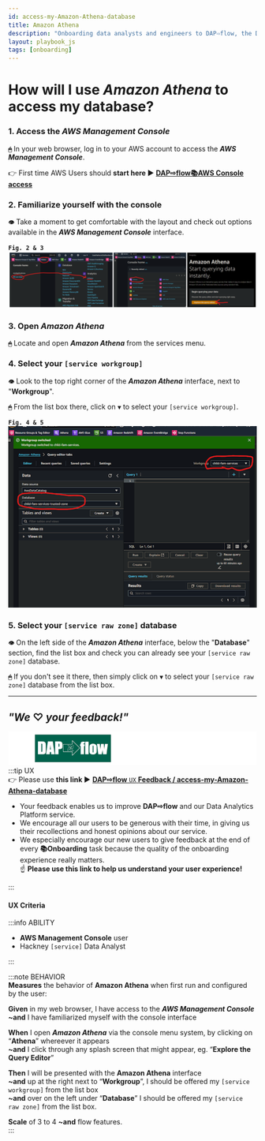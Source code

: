 ```yaml
---
id: access-my-Amazon-Athena-database
title: Amazon Athena
description: "Onboarding data analysts and engineers to DAP⇨flow, the Data Analytics Platform Airflow integration."
layout: playbook_js
tags: [onboarding]
---
```


# How will I use ***Amazon Athena*** to access my database?

### 1. Access the ***AWS Management Console***
**`🖱`** In your web browser, log in to your AWS account to access the ***AWS Management Console***.  
   
👉 First time AWS Users should **start here ►** **[DAP⇨flow📚AWS Console access](../onboarding/access-the-AWS-Management-Console)** 

### 2. Familiarize yourself with the console
**`👁`** Take a moment to get comfortable with the layout and check out options available in the ***AWS Management Console*** interface.

**`Fig. 2 & 3`** ![Fig. 2 & 3](../images/access-my-Amazon-Athena-database-two-three.png)

### 3. Open ***Amazon Athena***
**`🖱`** Locate and open ***Amazon Athena*** from the services menu.

### 4. Select your `[service workgroup]`
**`👁`** Look to the top right corner of the ***Amazon Athena*** interface, next to "**Workgroup**".  

**`🖱`** From the list box there, click on **`▼`** to select your `[service workgroup]`.

**`Fig. 4 & 5`** ![Fig. 4 & 5](../images/access-my-Amazon-Athena-database-four-five.png)

### 5. Select your `[service raw zone]` database
**`👁`** On the left side of the ***Amazon Athena*** interface, below the "**Database**" section, find the list box and check you can already see your `[service raw zone]` database.  

**`🖱`** If you don't see it there, then simply click on **`▼`** to select your `[service raw zone]` database from the list box.

---
## ***"We* ♡ *your feedback!"***
![DAP⇨flow](../images/DAPairflowFLOWleft.png)  
:::tip UX  
👉 Please use **this link ►** [**DAP⇨flow** `UX` **Feedback / access-my-Amazon-Athena-database**](https://docs.google.com/forms/d/e/1FAIpQLSdqeNyWIPMNBHEr-YSyxnXQ4ggTwJPkffMYgFaJ4hGEhIL6LA/viewform?usp=pp_url&entry.339550210=access-my-Amazon-Athena-database)  
- Your feedback enables us to improve **DAP⇨flow** and our Data Analytics Platform service.  
- We encourage all our users to be generous with their time, in giving us their recollections and honest opinions about our service.  
- We especially encourage our new users to give feedback at the end of every **📚Onboarding** task because the quality of the onboarding experience really matters.  
☝ **Please use this link to help us understand your user experience!**  

:::

#### UX Criteria
:::info ABILITY  
* **AWS Management Console** user  
* Hackney `[service]` Data Analyst

:::

:::note BEHAVIOR  
**Measures** the behavior of **Amazon Athena** when first run and configured by the user:

**Given** in my web browser, I have access to the ***AWS Management Console***  
**~and** I have familiarized myself with the console interface  

**When** I open ***Amazon Athena*** via the console menu system, by clicking on “**Athena**” whereever it appears  
**~and** I click through any splash screen that might appear, eg. “**Explore the Query Editor**”  

**Then** I will be presented with the **Amazon Athena** interface  
**~and** up at the right next to “**Workgroup**”, I should be offered my `[service workgroup]` from the list box  
**~and** over on the left under “**Database**” I should be offered my `[service raw zone]` from the list box.  

**Scale** of 3 to 4 **~and** flow features.  
:::

